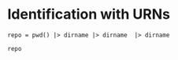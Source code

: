 
# Identification with URNs


```@setup tabulae
repo = pwd() |> dirname |> dirname  |> dirname
```

```@example tabulae
repo
```